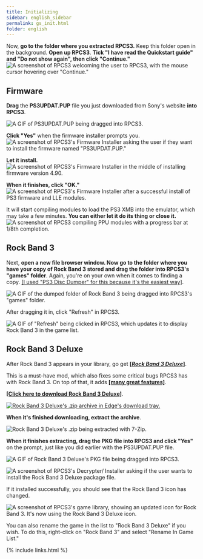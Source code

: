 ```yaml
---
title: Initializing
sidebar: english_sidebar
permalink: gs_init.html
folder: english
---
```


Now, **go to the folder where you extracted RPCS3.** Keep this folder open in the background. **Open up RPCS3**. **Tick "I have read the Quickstart guide" and "Do not show again", then click "Continue."**  
![A screenshot of RPCS3 welcoming the user to RPCS3, with the mouse cursor hovering over "Continue."](https://carlmylo.github.io/docu-rpcs3/images/inst/rpcs3init.png "Welcome to RPCS3")

## Firmware

**Drag** the **PS3UPDAT.PUP** file you just downloaded from Sony's website **into RPCS3**. 

![A GIF of PS3UPDAT.PUP being dragged into RPCS3.](https://carlmylo.github.io/docu-rpcs3/images/inst/rpcs3fwdnd.gif "PST3UPDAT.PUP")

**Click "Yes"** when the firmware installer prompts you.  
![A screenshot of RPCS3's Firmware Installer asking the user if they want to install the firmware named "PS3UPDAT.PUP."](https://carlmylo.github.io/docu-rpcs3/images/inst/fwinstall.png "RPCS3 Firmware Installer")

**Let it install.**  
![A screenshot of RPCS3's Firmware Installer in the middle of installing firmware version 4.90.](https://carlmylo.github.io/docu-rpcs3/images/inst/rpcs3fw.png "RPCS3 Firmware Installer progress")

**When it finishes, click "OK."**  
![A screenshot of RPCS3's Firmware Installer after a successful install of PS3 firmware and LLE modules.](https://carlmylo.github.io/docu-rpcs3/images/inst/rpcs3fwdone.png "Success!")

It will start compiling modules to load the PS3 XMB into the emulator, which may take a few minutes. **You can either let it do its thing or close it.**  
![A screenshot of RPCS3 compiling PPU modules with a progress bar at 1/8th completion.](https://carlmylo.github.io/docu-rpcs3/images/inst/rpcs3fwcomp.png "Compiling PPU modules...")

## Rock Band 3

Next, **open a new file browser window. Now go to the folder where you have your copy of Rock Band 3 stored and drag the folder into RPCS3's "games" folder**. Again, you're on your own when it comes to finding a copy. [[I used "PS3 Disc Dumper" for this because it's the easiest way]](https://youtu.be/mRxSKxoYt_g).

![A GIF of the dumped folder of Rock Band 3 being dragged into RPCS3's "games" folder.](https://carlmylo.github.io/docu-rpcs3/images/inst/rpcs3rb3dnd.gif "Rock Band 3 [BLUS30463]")

After dragging it in, click "Refresh" in RPCS3.

![A GIF of "Refresh" being clicked in RPCS3, which updates it to display Rock Band 3 in the game list.](https://carlmylo.github.io/docu-rpcs3/images/inst/rpcs3refresh.gif "Rock Band 3 [BLUS30463]")

## Rock Band 3 Deluxe

After Rock Band 3 appears in your library, go get [**[*Rock Band 3 Deluxe*]**](https://rb3dx.neocities.org/).

This is a must-have mod, which also fixes some critical bugs RPCS3 has with Rock Band 3. On top of that, it adds [**[many great features]**](https://rb3dx.neocities.org/features).

[**[Click here to download Rock Band 3 Deluxe]**](https://rb3dx.neocities.org/downloads).

[![Rock Band 3 Deluxe's .zip archive in Edge's download tray.](https://carlmylo.github.io/docu-rpcs3/images/inst/rb3dxdl.png)](https://rb3dx.neocities.org/downloads "RB3DX-PS3.zip")

**When it's finished downloading, extract the archive**.  

![Rock Band 3 Deluxe's .zip being extracted with 7-Zip.](https://carlmylo.github.io/docu-rpcs3/images/inst/rb3dxext.png "RB3DX-PS3.zip")

**When it finishes extracting, drag the PKG file into RPCS3 and click "Yes"** on the prompt, just like you did earlier with the PS3UPDAT.PUP file.  

![A GIF of Rock Band 3 Deluxe's PKG file being dragged into RPCS3.](https://carlmylo.github.io/docu-rpcs3/images/inst/rpcs3rb3dxdnd.gif "Rock Band 3 Deluxe PKG file")

![A screenshot of RPCS3's Decrypter/ Installer asking if the user wants to install the Rock Band 3 Deluxe package file.](https://carlmylo.github.io/docu-rpcs3/images/inst/rpcs3pkg.png "PKG Decrypter/ Installer")

If it installed successfully, you should see that the Rock Band 3 icon has changed.

![A screenshot of RPCS3's game library, showing an updated icon for Rock Band 3. It's now using the Rock Band 3 Deluxe icon.](https://carlmylo.github.io/docu-rpcs3/images/inst/rpcs3rb3dxicon.png "RPCS3 Game List")

You can also rename the game in the list to "Rock Band 3 Deluxe" if you wish. To do this, right-click on "Rock Band 3" and select "Rename In Game List."

{% include links.html %}